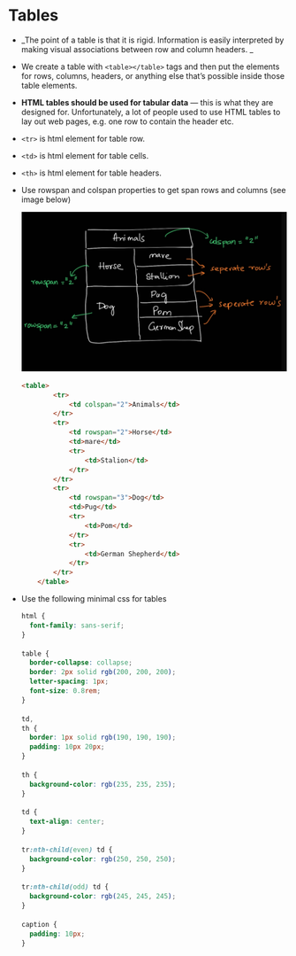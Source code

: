 # Tables

- _The point of a table is that it is rigid. Information is easily interpreted by making visual associations between row and column headers. _

* We create a table with `<table></table>` tags and then put the elements for rows, columns, headers, or anything else that’s possible inside those table elements.
* **HTML tables should be used for tabular data** — this is what they are designed for. Unfortunately, a lot of people used to use HTML tables to lay out web pages, e.g. one row to contain the header etc.
* `<tr>` is html element for table row.
* `<td>` is html element for table cells.
* `<th>` is html element for table headers.

* Use rowspan and colspan properties to get span rows and columns (see image below)

  ![image](./_assets/table.jpg)

  ```html
  <table>
          <tr>
              <td colspan="2">Animals</td>
          </tr>
          <tr>
              <td rowspan="2">Horse</td>
              <td>mare</td>
              <tr>
                  <td>Stalion</td>
              </tr>
          </tr>
          <tr>
              <td rowspan="3">Dog</td>
              <td>Pug</td>
              <tr>
                  <td>Pom</td>
              </tr>
              <tr>
                  <td>German Shepherd</td>
              </tr>
          </tr>
      </table>
  ```

- Use the following minimal css for tables

  ```css
  html {
    font-family: sans-serif;
  }

  table {
    border-collapse: collapse;
    border: 2px solid rgb(200, 200, 200);
    letter-spacing: 1px;
    font-size: 0.8rem;
  }

  td,
  th {
    border: 1px solid rgb(190, 190, 190);
    padding: 10px 20px;
  }

  th {
    background-color: rgb(235, 235, 235);
  }

  td {
    text-align: center;
  }

  tr:nth-child(even) td {
    background-color: rgb(250, 250, 250);
  }

  tr:nth-child(odd) td {
    background-color: rgb(245, 245, 245);
  }

  caption {
    padding: 10px;
  }
  ```

<br>
<br>
